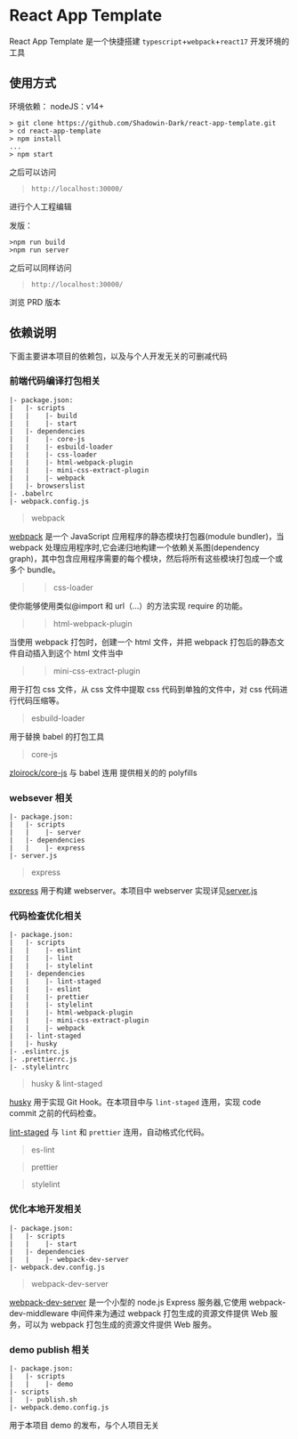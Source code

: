 # React App Template

React App Template 是一个快捷搭建 `typescript`+`webpack`+`react17` 开发环境的工具

## 使用方式

环境依赖：
nodeJS：v14+

```console
> git clone https://github.com/Shadowin-Dark/react-app-template.git
> cd react-app-template
> npm install
...
> npm start
```

之后可以访问

> `http://localhost:30000/`

进行个人工程编辑

发版：

```console
>npm run build
>npm run server
```

之后可以同样访问

> `http://localhost:30000/`

浏览 PRD 版本

## 依赖说明

下面主要讲本项目的依赖包，以及与个人开发无关的可删减代码

### 前端代码编译打包相关

```code
|- package.json:
|   |- scripts
|   |    |- build
|   |    |- start
|   |- dependencies
|   |    |- core-js
|   |    |- esbuild-loader
|   |    |- css-loader
|   |    |- html-webpack-plugin
|   |    |- mini-css-extract-plugin
|   |    |- webpack
|   |- browserslist
|- .babelrc
|- webpack.config.js
```

> webpack

[webpack](https://webpack.js.org/) 是一个 JavaScript 应用程序的静态模块打包器(module bundler)，当 webpack 处理应用程序时,它会递归地构建一个依赖关系图(dependency graph)，其中包含应用程序需要的每个模块，然后将所有这些模块打包成一个或多个 bundle。

> > css-loader

使你能够使用类似@import 和 url（…）的方法实现 require 的功能。

> > html-webpack-plugin

当使用 webpack 打包时，创建一个 html 文件，并把 webpack 打包后的静态文件自动插入到这个 html 文件当中

> > mini-css-extract-plugin

用于打包 css 文件，从 css 文件中提取 css 代码到单独的文件中，对 css 代码进行代码压缩等。

> esbuild-loader

用于替换 babel 的打包工具

> core-js

[zloirock/core-js](https://github.com/zloirock/core-js) 与 babel 连用 提供相关的的 polyfills

### websever 相关

```code
|- package.json:
|   |- scripts
|   |    |- server
|   |- dependencies
|   |    |- express
|- server.js
```

> express

[express](https://www.npmjs.com/package/express) 用于构建 webserver。本项目中 webserver 实现详见[server.js](https://github.com/Shadowin-Dark/react-app-template/blob/master/server.js)

### 代码检查优化相关

```code
|- package.json:
|   |- scripts
|   |    |- eslint
|   |    |- lint
|   |    |- stylelint
|   |- dependencies
|   |    |- lint-staged
|   |    |- eslint
|   |    |- prettier
|   |    |- stylelint
|   |    |- html-webpack-plugin
|   |    |- mini-css-extract-plugin
|   |    |- webpack
|   |- lint-staged
|   |- husky
|- .eslintrc.js
|- .prettierrc.js
|- .stylelintrc
```

> husky & lint-staged

[husky](https://www.npmjs.com/package/husky) 用于实现 Git Hook。在本项目中与 `lint-staged` 连用，实现 code commit 之前的代码检查。

[lint-staged](https://www.npmjs.com/package/lint-staged) 与 `lint` 和 `prettier` 连用，自动格式化代码。

> es-lint

> prettier

> stylelint

### 优化本地开发相关

```code
|- package.json:
|   |- scripts
|   |    |- start
|   |- dependencies
|   |    |- webpack-dev-server
|- webpack.dev.config.js
```

> webpack-dev-server

[webpack-dev-server](https://webpack.js.org/configuration/dev-server/) 是一个小型的 node.js Express 服务器,它使用 webpack-dev-middleware 中间件来为通过 webpack 打包生成的资源文件提供 Web 服务，可以为 webpack 打包生成的资源文件提供 Web 服务。

### demo publish 相关

```code
|- package.json:
|   |- scripts
|   |    |- demo
|- scripts
|   |- publish.sh
|- webpack.demo.config.js
```

用于本项目 demo 的发布，与个人项目无关
